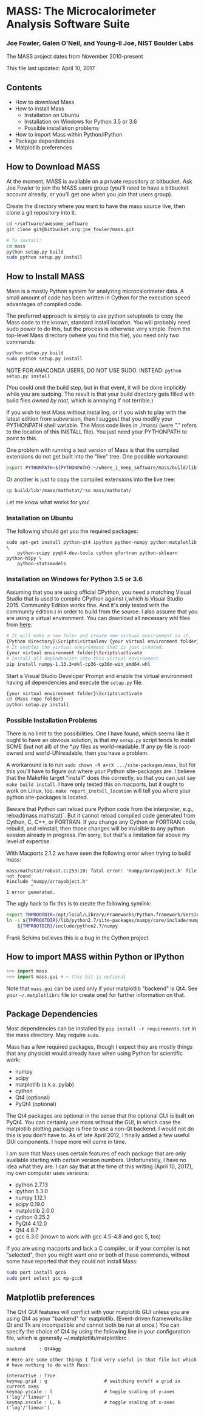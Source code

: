 # MASS: The Microcalorimeter Analysis Software Suite

### Joe Fowler, Galen O'Neil, and Young-Il Joe, NIST Boulder Labs

The MASS project dates from November 2010-present

This file last updated: April 10, 2017

## Contents

* How to download Mass
* How to install Mass
  * Installation on Ubuntu
  * Installation on Windows for Python 3.5 or 3.6
  * Possible installation problems
* How to import Mass within Python/IPython
* Package dependencies
* Matplotlib preferences


## How to Download MASS

At the moment, MASS is available on a private repository at bitbucket.
Ask Joe Fowler to join the MASS users group (you'll need to have a bitbucket
account already, or you'll get one when you join that users group).

Create the directory where you want to have the mass source live,
then clone a git repository into it.

```bash
cd ~/software/awesome_software
git clone git@bitbucket.org:joe_fowler/mass.git

# To install:
cd mass
python setup.py build
sudo python setup.py install
```



## How to Install MASS

Mass is a  mostly Python system for analyzing microcalorimeter data.
A small amount of code has been written in Cython for the
execution speed advantages of compiled code.

The preferred approach is simply to use python setuptools to
copy the Mass code to the known, standard install location.  You will
probably need sudo power to do this, but the process is otherwise
very simple. From the top-level Mass directory (where you find this
file), you need only two commands:

```bash
python setup.py build
sudo python setup.py install
```
NOTE FOR ANACONDA USERS, DO NOT USE SUDO.  INSTEAD: `python setup.py install`

(You could omit the build step, but in that event, it will be done
implicitly while you are sudoing.  The result is that your build
directory gets filled with build files *owned by root*, which is
annoying if not terrible.)

If you wish to test Mass without installing, or if you wish to play
with the latest edition from subversion, then I suggest that you
modify your PYTHONPATH shell variable.  The Mass code lives in
./mass/ (were "." refers to the location of this INSTALL file).
You just need your PYTHONPATH to point to this.

One problem with running a test version of Mass is that the compiled
extensions do not get built into the "live" tree.  One possible workaround:

```bash
export PYTHONPATH=${PYTHONPATH}:~/where_i_keep_software/mass/build/lib*/mass/mathstat/
```

Or another is just to copy the compiled extensions into the live tree:

```bash
cp build/lib*/mass/mathstat/*so mass/mathstat/
```

Let me know what works for you!


### Installation on Ubuntu
The following should get you the required packages:

```
sudo apt-get install python-qt4 ipython python-numpy python-matplotlib \
    python-scipy pyqt4-dev-tools cython gfortran python-sklearn python-h5py \
    python-statsmodels
```


### Installation on Windows for Python 3.5 or 3.6
 Assuming that  you are using official CPython, you need a matching Visual Studio that is used to compile CPython against (,which is Visual Studio 2015. Community Edition works fine. And it's only tested with the community edition.) in order to build from the source.
 I also assume that you are using a virtual environment.
 You can download all necessary whl files from [here](http://www.lfd.uci.edu/~gohlke/pythonlibs/).
 
 ```bash
 # It will make a new foler and create new virtual environment in it.
 {Python directory}\Scripts\virtualenv {your virtual environment folder}
 # It enables the virtual environment that is just created.
 {your virtual environment folder}\Scripts\activate 
 # Install all dependencies into this virtual environment.
 pip install numpy‑1.13.3+mkl‑cp36‑cp36m‑win_amd64.whl
 
 ```
 Start a Visual Studio Developer Prompt and enable the virtual environment having all dependencies and execute the `setup.py` file.
 ```bash
 {your virtual environment folder}\Scripts\activate
 cd {Mass repo folder}
 python setup.py install
 ```
 
 
### Possible Installation Problems

There is no limit to the possibilities.  One I have found, which seems like
it ought to have an obvious solution, is that my `setup.py` script tends to
install SOME (but not all) of the *.py files as world-readable.  If any
py file is root-owned and world-UNreadable, then you have a problem.

A workaround is to run `sudo chown -R a+rX .../site-packages/mass`, but
for this you'll have to figure out where your Python site-packages are.
I believe that the Makefile target "install" does this correctly, so that
you can just say `make build install`.  I have only tested this on macports,
but it ought to work on Linux, too.  `make report_install_location` will
tell you where your python site-packages is located.

Beware that Python can reload pure Python code from the interpreter, e.g.,
reload(mass.mathstat)`.  But it cannot reload compiled code generated
from Cython, C, C++, or FORTRAN.  If you change any Cython or FORTRAN
code, rebuild, and reinstall, then those changes will be invisible to any
python session already in progress.  I'm sorry, but that's a limitation
far above my level of expertise.

With Macports 2.1.2 we have seen the following error when trying to build mass:
```
mass/mathstat/robust.c:253:10: fatal error: 'numpy/arrayobject.h' file not found
#include "numpy/arrayobject.h"
         ^
1 error generated.
```

The ugly hack to fix this is to create the following symlink:

```bash
export TMPROOTDIR=/opt/local/Library/Frameworks/Python.framework/Versions/2.7
ln -s ${TMPROOTDIR}/lib/python2.7/site-packages/numpy/core/include/numpy/ \
    ${TMPROOTDIR}/include/python2.7/numpy
```

Frank Schima believes this is a bug in the Cython project.


## How to import MASS within Python or IPython

```python
>>> import mass
>>> import mass.gui # < this bit is optional
```

Note that `mass.gui` can be used only if your matplotlib "backend" is Qt4. See
your `~/.matplotlibrc` file (or create one) for further information on that.




## Package Dependencies

Most dependencies can be installed by `pip install -r requirements.txt` in the mass directory. May require `sudo`.

Mass has a few required packages, though I expect they are mostly things
that any physicist would already have when using Python for scientific
work:

- numpy
- scipy
- matplotlib (a.k.a. pylab)
- cython
- Qt4 (optional)
- PyQt4 (optional)

The Qt4 packages are optional in the sense that the optional GUI is
built on PyQt4.  You can certainly use mass without the GUI, in which
case the matplotlib plotting package is free to use a non-Qt backend.
I would not do this is you don't have to.  As of late April 2012, I
finally added a few useful GUI components.  I hope more will come in time.

I am sure that Mass uses certain features of each package that are
only available starting with certain version numbers.  Unfortunately,
I have no idea what they are.  I can say that at the time of this
writing (April 10, 2017), my own computer uses versions:

- python     2.7.13
- ipython    5.3.0
- numpy      1.12.1
- scipy      0.19.0
- matplotlib 2.0.0
- cython	  0.25.2
- PyQt4      4.12.0
- Qt4        4.8.7
- gcc        6.3.0  (known to work with gcc 4.5-4.8 and gcc 5, too)

If you are using macports and lack a C compiler, or if your compiler
is not "selected", then you might want one or both of these commands,
without some have reported that they could not install Mass:

``` bash
sudo port install gcc6
sudo port select gcc mp-gcc6
```


## Matplotlib preferences

The Qt4 GUI features will conflict with your matplotlib GUI
unless you are using Qt4 as your "backend" for matplotlib. (Event-driven
frameworks like Qt and Tk are incompatible and cannot both be run at once.)
You can specify the choice of Qt4 by using the following line in your configuration file,
which is generally ~/.matplotlib/matplotlibrc :

```
backend     : Qt4Agg

# Here are some other things I find very useful in that file but which
# have nothing to do with Mass:

interactive : True
keymap.grid : g                     # switching on/off a grid in current axes
keymap.yscale : l                   # toggle scaling of y-axes ('log'/'linear')
keymap.xscale : L, k                # toggle scaling of x-axes ('log'/'linear')
```
